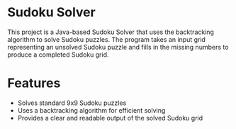 # Sudoku Solver
This project is a Java-based Sudoku Solver that uses the backtracking algorithm to solve Sudoku puzzles. The program takes an input grid representing an unsolved Sudoku puzzle and fills in the missing numbers to produce a completed Sudoku grid.

# Features
- Solves standard 9x9 Sudoku puzzles
- Uses a backtracking algorithm for efficient solving
- Provides a clear and readable output of the solved Sudoku grid

